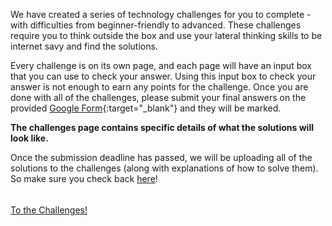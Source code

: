 We have created a series of technology challenges for you to complete - with
difficulties from beginner-friendly to advanced. These challenges require you to think outside the box and use your lateral thinking skills to be internet savy and find the solutions.

Every challenge is on its own page, and each page will have an input box that
you can use to check your answer. Using this input box to check your answer is
not enough to earn any points for the challenge. Once you are done with all of
the challenges, please submit your final answers on the provided [Google Form](https://forms.gle/RaV2nNM6jQM2UAoo9){:target="_blank"}
and they will be marked.

**The challenges page contains specific details of what the solutions will look
like.**

Once the submission deadline has passed, we will
be uploading all of the solutions to the challenges (along with explanations of
how to solve them). So make sure you check back [here](./solutions)!

<div style="margin-top: 16px">
    <br><a id="home-button" href="./challenges">To the Challenges!</a><br>
</div>